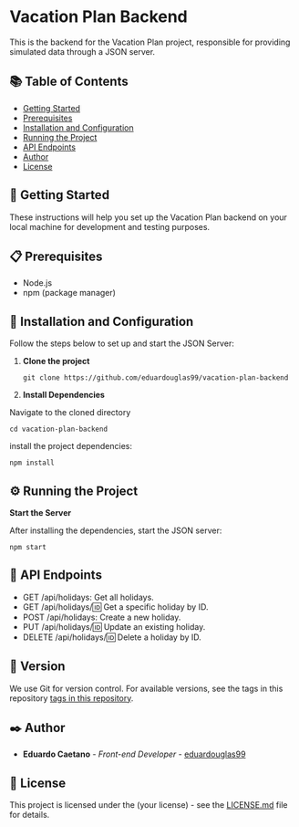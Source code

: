 # Vacation Plan Backend

This is the backend for the Vacation Plan project, responsible for providing simulated data through a JSON server.

## 📚 Table of Contents

* [Getting Started](#-getting-started)
* [Prerequisites](#-prerequisites)
* [Installation and Configuration](#-installation-and-configuration)
* [Running the Project](#-running-the-project)
* [API Endpoints](#-api-endpoints)
* [Author](#-author)
* [License](#-license)

## 🚀 Getting Started

These instructions will help you set up the Vacation Plan backend on your local machine for development and testing purposes.

## 📋 Prerequisites

- Node.js
- npm (package manager)

## 🔧 Installation and Configuration

Follow the steps below to set up and start the JSON Server:

1. **Clone the project**

    ```
    git clone https://github.com/eduardouglas99/vacation-plan-backend
    ```

2. **Install Dependencies**

Navigate to the cloned directory 

    cd vacation-plan-backend

install the project dependencies:

    npm install

## ⚙️ Running the Project

**Start the Server**

After installing the dependencies, start the JSON server:

    npm start

## 🔗 API Endpoints

- GET /api/holidays: Get all holidays.
- GET /api/holidays/:id: Get a specific holiday by ID.
- POST /api/holidays: Create a new holiday.
- PUT /api/holidays/:id: Update an existing holiday.
- DELETE /api/holidays/:id: Delete a holiday by ID.

## 📌 Version

We use Git for version control. For available versions, see the tags in this repository [tags in this repository](https://github.com/eduardouglas99/vacation-plan.git). 

## ✒️ Author

* **Eduardo Caetano** - *Front-end Developer* - [eduardouglas99](https://github.com/eduardouglas99)

## 📄 License

This project is licensed under the (your license) - see the [LICENSE.md](https://github.com/usuario/projeto/licenca) file for details.